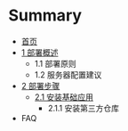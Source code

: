 # Summary

* [首页](README.md)
* [1 部署概述](bu-shu-shuo-ming.md)
  * 1.1 部署原则
  * 1.2 服务器配置建议
* [2 部署步骤](2-bu-shu-bu-zou.md)
  * [2.1 安装基础应用](2-bu-shu-bu-zou/21-an-zhuang-ji-chu-ying-yong.md)
    * 2.1.1 安装第三方仓库
* FAQ

